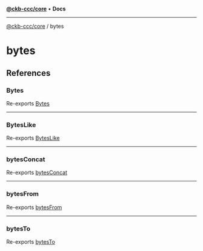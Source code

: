 [**@ckb-ccc/core**](README.md) • **Docs**

***

[@ckb-ccc/core](README.md) / bytes

# bytes

## References

### Bytes

Re-exports [Bytes](bytes.Type.Bytes.md)

***

### BytesLike

Re-exports [BytesLike](bytes.Type.BytesLike.md)

***

### bytesConcat

Re-exports [bytesConcat](bytes.Function.bytesConcat.md)

***

### bytesFrom

Re-exports [bytesFrom](bytes.Function.bytesFrom.md)

***

### bytesTo

Re-exports [bytesTo](bytes.Function.bytesTo.md)
